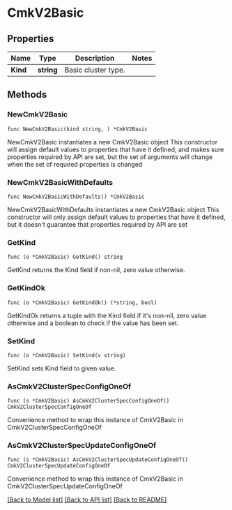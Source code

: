 # CmkV2Basic

## Properties

Name | Type | Description | Notes
------------ | ------------- | ------------- | -------------
**Kind** | **string** | Basic cluster type.  | 

## Methods

### NewCmkV2Basic

`func NewCmkV2Basic(kind string, ) *CmkV2Basic`

NewCmkV2Basic instantiates a new CmkV2Basic object
This constructor will assign default values to properties that have it defined,
and makes sure properties required by API are set, but the set of arguments
will change when the set of required properties is changed

### NewCmkV2BasicWithDefaults

`func NewCmkV2BasicWithDefaults() *CmkV2Basic`

NewCmkV2BasicWithDefaults instantiates a new CmkV2Basic object
This constructor will only assign default values to properties that have it defined,
but it doesn't guarantee that properties required by API are set

### GetKind

`func (o *CmkV2Basic) GetKind() string`

GetKind returns the Kind field if non-nil, zero value otherwise.

### GetKindOk

`func (o *CmkV2Basic) GetKindOk() (*string, bool)`

GetKindOk returns a tuple with the Kind field if it's non-nil, zero value otherwise
and a boolean to check if the value has been set.

### SetKind

`func (o *CmkV2Basic) SetKind(v string)`

SetKind sets Kind field to given value.



### AsCmkV2ClusterSpecConfigOneOf

`func (s *CmkV2Basic) AsCmkV2ClusterSpecConfigOneOf() CmkV2ClusterSpecConfigOneOf`

Convenience method to wrap this instance of CmkV2Basic in CmkV2ClusterSpecConfigOneOf

### AsCmkV2ClusterSpecUpdateConfigOneOf

`func (s *CmkV2Basic) AsCmkV2ClusterSpecUpdateConfigOneOf() CmkV2ClusterSpecUpdateConfigOneOf`

Convenience method to wrap this instance of CmkV2Basic in CmkV2ClusterSpecUpdateConfigOneOf

[[Back to Model list]](../README.md#documentation-for-models) [[Back to API list]](../README.md#documentation-for-api-endpoints) [[Back to README]](../README.md)


